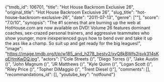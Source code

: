 {"tmdb_id": 106701, "title": "Hot House Backroom Exclusive 26", "original_title": "Hot House Backroom Exclusive 26", "slug_title": "hot-house-backroom-exclusive-26", "date": "2011-07-13", "genre": [""], "score": "7.0/10", "synopsis": "The #1 scenes that are burning up the web at HotHouse.com are now available on DVD! Volume 26 features dominant coaches, sex-crazed personal trainers, and aggressive teammates who show younger, more inexperienced guys how to bend over and take it up the ass like a champ. So suit up and get ready for the big leagues!", "image": "https://image.tmdb.org/t/p/w185_and_h278_bestv2/xvQ8kBWfs2jsvk314sKqEHmKwDQ.jpg", "actors": ["Cole Streets ()", "Diego Torres ()", "Jake Austin ()", "John Magnum ()", "JR Matthews ()", "Kyle Quinn ()", "Logan Scott ()", "Riley Price ()", "Topher DiMaggio ()", "Trent Diesel ()"], "comments": [], "recommandations_id": [], "youtube_key": "notfound"}
